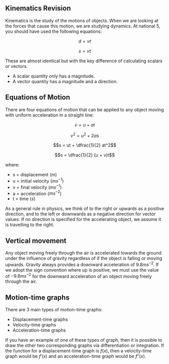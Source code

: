 ## Kinematics Revision

Kinematics is the study of the motions of objects. When we are looking at the forces that cause this motion, we are studying dynamics. At national 5, you should have used the following equations:

$$d = vt$$

$$s = vt$$

These are almost identical but with the key difference of calculating scalars or vectors.

- A scalar quantity only has a magnitude.
- A vector quantity has a magnitude and a direction.

## Equations of Motion

There are four equations of motion that can be applied to any object moving with uniform acceleration in a straight line:

$$v = u + at$$

$$v^2 = u^2 + 2as$$

$$s = ut + \dfrac{1}{2} at^2$$

$$s = \dfrac{1}{2} (u + v)t$$

where:

- s = displacement ($m$)
- u = initial velocity ($ms^{-1}$)
- v = final velocity ($ms^{-1}$)
- a = acceleration ($ms^{-2}$)
- t = time ($s$)

As a general rule in physics, we think of to the right or upwards as a positive direction, and to the left or downwards as a negative direction for vector values. If no direction is specified for the accelerating object, we assume it is travelling to the right.

## Vertical movement

Any object moving freely through the air is accelerated towards the ground under the influence of gravity regardless of if the object is falling or moving upwards. Gravity always provides a downward acceleration of $9.8ms^{-2}$. If we adopt the sign convention where up is positive, we must use the value of $-9.8ms^{-2}$ for the downward acceleration of an object moving freely through the air.

## Motion-time graphs

There are 3 main types of motion-time graphs:

- Displacement-time graphs
- Velocity-time graphs
- Acceleration-time graphs

If you have an example of one of these types of graph, then it is possible to draw the other two corresponding graphs via differentiation or integration. If the function for a displacement-time graph is $f(x)$, then a velocity-time graph would be $f'(x)$ and an acceleration-time graph would be $f''(x)$.
